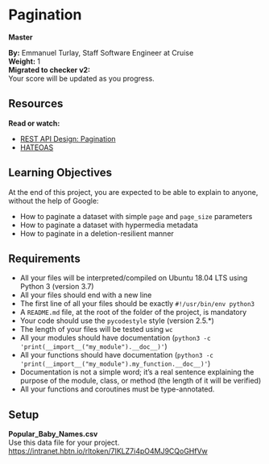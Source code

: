 # Pagination

**Master**

**By:** Emmanuel Turlay, Staff Software Engineer at Cruise  
**Weight:** 1  
**Migrated to checker v2:**  
Your score will be updated as you progress.

## Resources

**Read or watch:**

- [REST API Design: Pagination](#)
- [HATEOAS](#)

## Learning Objectives

At the end of this project, you are expected to be able to explain to anyone, without the help of Google:

- How to paginate a dataset with simple `page` and `page_size` parameters
- How to paginate a dataset with hypermedia metadata
- How to paginate in a deletion-resilient manner

## Requirements

- All your files will be interpreted/compiled on Ubuntu 18.04 LTS using Python 3 (version 3.7)
- All your files should end with a new line
- The first line of all your files should be exactly `#!/usr/bin/env python3`
- A `README.md` file, at the root of the folder of the project, is mandatory
- Your code should use the `pycodestyle` style (version 2.5.*)
- The length of your files will be tested using `wc`
- All your modules should have documentation (`python3 -c 'print(__import__("my_module").__doc__)'`)
- All your functions should have documentation (`python3 -c 'print(__import__("my_module").my_function.__doc__)'`)
- Documentation is not a simple word; it’s a real sentence explaining the purpose of the module, class, or method (the length of it will be verified)
- All your functions and coroutines must be type-annotated.

## Setup

**Popular_Baby_Names.csv**  
Use this data file for your project. https://intranet.hbtn.io/rltoken/7IKLZ7i4pO4MJ9CQoGHfVw
